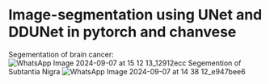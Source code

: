 # Image-segmentation using UNet and DDUNet in pytorch and chanvese
  Segementation of brain cancer:
  ![WhatsApp Image 2024-09-07 at 15 12 13_12912ecc](https://github.com/user-attachments/assets/e99b0622-38be-4405-8f93-da98ec1533cd)
  Segemention of Subtantia Nigra
  ![WhatsApp Image 2024-09-07 at 14 38 12_e947bee6](https://github.com/user-attachments/assets/ce6ed798-d627-4725-ab3d-51b35ca57d47)
